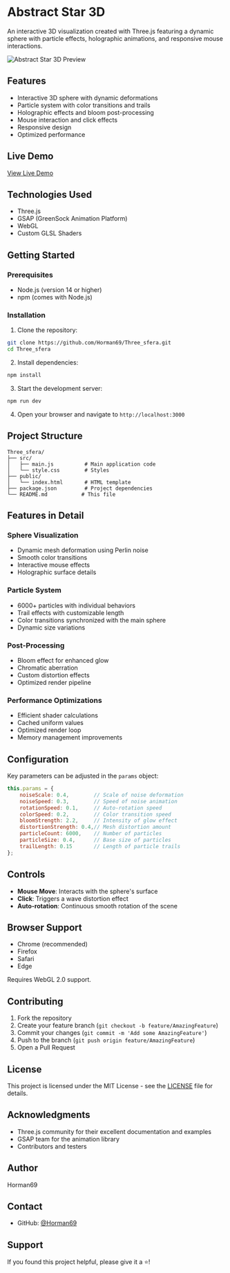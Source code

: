 # Abstract Star 3D

An interactive 3D visualization created with Three.js featuring a dynamic sphere with particle effects, holographic animations, and responsive mouse interactions.

![Abstract Star 3D Preview](preview.gif)

## Features

- Interactive 3D sphere with dynamic deformations
- Particle system with color transitions and trails
- Holographic effects and bloom post-processing
- Mouse interaction and click effects
- Responsive design
- Optimized performance

## Live Demo

[View Live Demo](https://horman69.github.io/Three_sfera/)

## Technologies Used

- Three.js
- GSAP (GreenSock Animation Platform)
- WebGL
- Custom GLSL Shaders

## Getting Started

### Prerequisites

- Node.js (version 14 or higher)
- npm (comes with Node.js)

### Installation

1. Clone the repository:
```bash
git clone https://github.com/Horman69/Three_sfera.git
cd Three_sfera
```

2. Install dependencies:
```bash
npm install
```

3. Start the development server:
```bash
npm run dev
```

4. Open your browser and navigate to `http://localhost:3000`

## Project Structure

```
Three_sfera/
├── src/
│   ├── main.js          # Main application code
│   └── style.css        # Styles
├── public/
│   └── index.html       # HTML template
├── package.json         # Project dependencies
└── README.md           # This file
```

## Features in Detail

### Sphere Visualization
- Dynamic mesh deformation using Perlin noise
- Smooth color transitions
- Interactive mouse effects
- Holographic surface details

### Particle System
- 6000+ particles with individual behaviors
- Trail effects with customizable length
- Color transitions synchronized with the main sphere
- Dynamic size variations

### Post-Processing
- Bloom effect for enhanced glow
- Chromatic aberration
- Custom distortion effects
- Optimized render pipeline

### Performance Optimizations
- Efficient shader calculations
- Cached uniform values
- Optimized render loop
- Memory management improvements

## Configuration

Key parameters can be adjusted in the `params` object:

```javascript
this.params = {
    noiseScale: 0.4,        // Scale of noise deformation
    noiseSpeed: 0.3,        // Speed of noise animation
    rotationSpeed: 0.1,     // Auto-rotation speed
    colorSpeed: 0.2,        // Color transition speed
    bloomStrength: 2.2,     // Intensity of glow effect
    distortionStrength: 0.4,// Mesh distortion amount
    particleCount: 6000,    // Number of particles
    particleSize: 0.4,      // Base size of particles
    trailLength: 0.15       // Length of particle trails
};
```

## Controls

- **Mouse Move**: Interacts with the sphere's surface
- **Click**: Triggers a wave distortion effect
- **Auto-rotation**: Continuous smooth rotation of the scene

## Browser Support

- Chrome (recommended)
- Firefox
- Safari
- Edge

Requires WebGL 2.0 support.

## Contributing

1. Fork the repository
2. Create your feature branch (`git checkout -b feature/AmazingFeature`)
3. Commit your changes (`git commit -m 'Add some AmazingFeature'`)
4. Push to the branch (`git push origin feature/AmazingFeature`)
5. Open a Pull Request

## License

This project is licensed under the MIT License - see the [LICENSE](LICENSE) file for details.

## Acknowledgments

- Three.js community for their excellent documentation and examples
- GSAP team for the animation library
- Contributors and testers

## Author

Horman69

## Contact

- GitHub: [@Horman69](https://github.com/Horman69)

## Support

If you found this project helpful, please give it a ⭐️! 